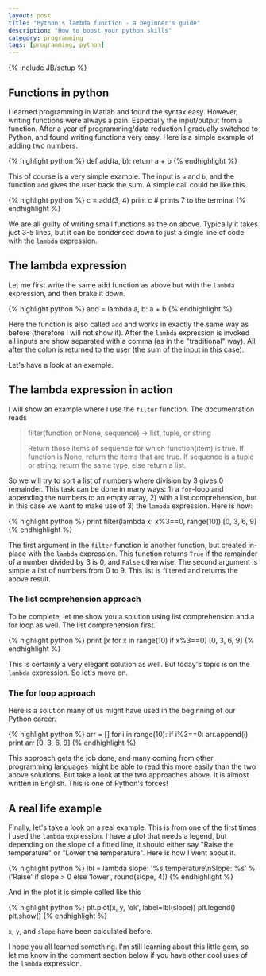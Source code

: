 ```yaml
---
layout: post
title: "Python's lambda function - a beginner's guide"
description: "How to boost your python skills"
category: programming
tags: [programming, python]
---
```

{% include JB/setup %}

## Functions in python

I learned programming in Matlab and found the syntax easy. However,
writing functions were always a pain. Especially the input/output from
a function. After a year of programming/data reduction I gradually
switched to Python, and found writing functions very easy. Here is a
simple example of adding two numbers.

{% highlight python %}
def add(a, b):
    return a + b
{% endhighlight %}

This of course is a very simple example. The input is `a` and `b`, and the
function `add` gives the user back the sum. A simple call could be like this

{% highlight python %}
c = add(3, 4)
print c  # prints 7 to the terminal
{% endhighlight %}

We are all guilty of writing small functions as the on above. Typically it
takes just 3-5 lines, but it can be condensed down to just a single line of
code with the `lambda` expression.

## The lambda expression
Let me first write the same add function as above but with the `lambda`
expression, and then brake it down.

{% highlight python %}
add = lambda a, b: a + b
{% endhighlight %}

Here the function is also called `add` and works in exactly the same way as
before (therefore I will not show it). After the `lambda` expression is invoked
all inputs are show separated with a comma (as in the "traditional" way). All
after the colon is returned to the user (the sum of the input in this case).

Let's have a look at an example.

## The lambda expression in action
I will show an example where I use the `filter` function. The documentation
reads

> filter(function or None, sequence) -> list, tuple, or string
>
> Return those items of sequence for which function(item) is true.  If
> function is None, return the items that are true.  If sequence is a tuple
> or string, return the same type, else return a list.

So we will try to sort a list of numbers where division by 3 gives 0 remainder.
This task can be done in many ways: 1) a `for`-loop and appending the numbers
to an empty array, 2) with a list comprehension, but in this case we
want to make use of 3) the `lambda` expression. Here is how:

{% highlight python %}
print filter(lambda x: x%3==0, range(10))
[0, 3, 6, 9]
{% endhighlight %}

The first argument in the `filter` function is another function, but
created in-place with the `lambda` expression. This function returns
`True` if the remainder of a number divided by 3 is 0, and `False`
otherwise. The second argument is simple a list of numbers from 0 to 9.
This list is filtered and returns the above result.

### The list comprehension approach
To be complete, let me show you a solution using list comprehension and a for
loop as well. The list comprehension first.

{% highlight python %}
print [x for x in range(10) if x%3==0]
[0, 3, 6, 9]
{% endhighlight %}

This is certainly a very elegant solution as well. But today's topic is on the
`lambda` expression. So let's move on.

### The for loop approach
Here is a solution many of us might have used in the beginning of our Python
career.

{% highlight python %}
arr = []
for i in range(10):
    if i%3==0:
        arr.append(i)
print arr
[0, 3, 6, 9]
{% endhighlight %}

This approach gets the job done, and many coming from other programming
languages might be able to read this more easily than the two above
solutions. But take a look at the two approaches above. It is almost
written in English. This is one of Python's forces!



## A real life example
Finally, let's take a look on a real example. This is from one of the
first times I used the `lambda` expression. I have a plot that needs a
legend, but depending on the slope of a fitted line, it should either
say "Raise the temperature" or "Lower the temperature". Here is how I
went about it.

{% highlight python %}
lbl = lambda slope: '%s temperature\nSlope: %s' % ('Raise' if slope > 0 else 'lower', round(slope, 4))
{% endhighlight %}

And in the plot it is simple called like this

{% highlight python %}
plt.plot(x, y, 'ok', label=lbl(slope))
plt.legend()
plt.show()
{% endhighlight %}

`x`, `y`, and `slope` have been calculated before.

I hope you all learned something. I'm still learning about this little
gem, so let me know in the comment section below if you have other cool
uses of the `lambda` expression.
